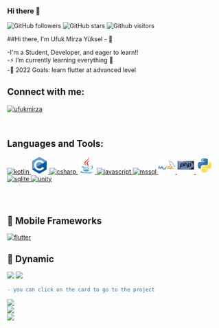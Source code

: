 



### Hi there 👋

<!--
**ufukmirza/ufukmirza** is a ✨ _special_ ✨ repository because its `README.md` (this file) appears on your GitHub profile.

Here are some ideas to get you started:

- 🔭 I’m currently working on Android Development
- 🌱 I’m currently learning Flutter, Kotlin
- 👯 I’m looking to collaborate on ...
- 🤔 I’m looking for help with ...
- 💬 Ask me about ...
- 📫 How to reach me: ...
- 😄 Pronouns: ...
- ⚡ Fun fact: ...
-->


![GitHub followers](https://img.shields.io/github/followers/ufukmirza?style=social)
![GitHub stars](https://img.shields.io/github/stars/ufukmirza?style=social)
![Github visitors](https://visitor-badge.glitch.me/badge?page_id=ufukmirza.visitor-badge)



##Hi there, I'm Ufuk Mirza Yüksel - 👋


-I'm a Student, Developer, and eager to learn!!
<br/>
-⚡ I’m currently learning everything 🤣
<br/>
-🥅 2022 Goals: learn flutter at advanced level


## Connect with me:

<a href="https://www.linkedin.com/in/ufuk-mirza-yuksel/" target="blank"><img align="center" src="https://raw.githubusercontent.com/rahuldkjain/github-profile-readme-generator/master/src/images/icons/Social/linked-in-alt.svg" alt="ufukmirza" height="30" width="40" /></a>


<br />

## Languages and Tools:

<p align="left"> <a href="https://developer.android.com/kotlin?gclid=Cj0KCQjwkbuKBhDRARIsAALysV6WjCqS3pvcQ5zZrk26XM3wEtbK3O04yRG-aJZzYJzwKsqmVdXEpF4aAlI1EALw_wcB&gclsrc=aw.ds" target="_blank"> <img src="https://upload.wikimedia.org/wikipedia/commons/7/74/Kotlin_Icon.png" alt="kotlin" width="40" height="40"/> </a> <a href="https://www.cprogramming.com/" target="_blank"> <img src="https://raw.githubusercontent.com/devicons/devicon/master/icons/c/c-original.svg" alt="c" width="40" height="40"/> </a> <a href="https://www.w3schools.com/cs/" target="_blank"> <img src="https://www.cnjobs.dk/drupal/sites/default/files/2019-01/csharp-01.png" alt="csharp" width="40" height="40"/> </a></a> <a href="https://www.java.com" target="_blank"> <img src="https://raw.githubusercontent.com/devicons/devicon/master/icons/java/java-original.svg" alt="java" width="40" height="40"/> </a> <a href="https://developer.mozilla.org/en-US/docs/Web/JavaScript" target="_blank"> <img src="https://www.vhv.rs/dpng/d/313-3133777_javascript-transparent-background-svg-hd-png-download.png" alt="javascript" width="40" height="40"/> </a> <a href="https://www.microsoft.com/en-us/sql-server" target="_blank"> <img src="https://www.svgrepo.com/show/303229/microsoft-sql-server-logo.svg" alt="mssql" width="40" height="40"/> </a> <a href="https://www.mysql.com/" target="_blank"> <img src="https://raw.githubusercontent.com/devicons/devicon/master/icons/mysql/mysql-original-wordmark.svg" alt="mysql" width="40" height="40"/> </a>  <a href="https://www.php.net" target="_blank"> <img src="https://raw.githubusercontent.com/devicons/devicon/master/icons/php/php-original.svg" alt="php" width="40" height="40"/> </a> <a href="https://www.python.org" target="_blank"> <img src="https://raw.githubusercontent.com/devicons/devicon/master/icons/python/python-original.svg" alt="python" width="40" height="40"/> </a> <a href="https://www.sqlite.org/" target="_blank"> <img src="https://www.vectorlogo.zone/logos/sqlite/sqlite-icon.svg" alt="sqlite" width="40" height="40"/> </a> <a href="https://dart.dev/" target="_blank"> <img src="https://www.dartpad.dev/pictures/logo_dart.png" alt="unity" width="40" height="40"/> </a> </p>


<br />
<br />


## 📱 Mobile Frameworks 


 <a href="https://flutter.dev/?gclid=Cj0KCQjwkbuKBhDRARIsAALysV5yEz-DMVwcs-QB_3MD-TwwszrshLcXp6x8RYDe38Cl6DEhXjRaWQoaAj2qEALw_wcB&gclsrc=aw.ds" target="_blank"> <img src="https://www.muratoner.net/wp-content/uploads/2019/01/flutterlogo.png" alt="flutter" width="40" height="40"/> </a>



## 🔁 Dynamic 

<img width='400' src="https://github-readme-stats.vercel.app/api?username=ufukmirza&theme=radical&show_icons=true" />
<img width='400' src="https://github-readme-stats.vercel.app/api/top-langs/?username=ufukmirza&layout=compact&theme=radical&show_icons=true" /> 

```diff
- you can click on the card to go to the project
```
<a href="https://github.com/ufukmirza/WeatherApp"><img width='400' align="left"  src="https://github-readme-stats.vercel.app/api/pin?username=ufukmirza&layout=compact&theme=radical&show_icons=true&&repo=WeatherApp"/> </a> 
<br/>
<a href="https://github.com/ufukmirza/NasaAppForAppcent"><img width='400' align="left" src="https://github-readme-stats.vercel.app/api/pin?username=ufukmirza&layout=compact&theme=radical&show_icons=true&&repo=NasaAppForAppCent" /> </a>
<br/>
<a href="https://github.com/ufukmirza/Group-On-Application"><img width='400'  align="left" src="https://github-readme-stats.vercel.app/api/pin?username=ufukmirza&layout=compact&theme=radical&show_icons=true&&repo=Group-On-Application" /></a> 





[linkedin]: https://www.linkedin.com/in/ufuk-mirza-yuksel/

